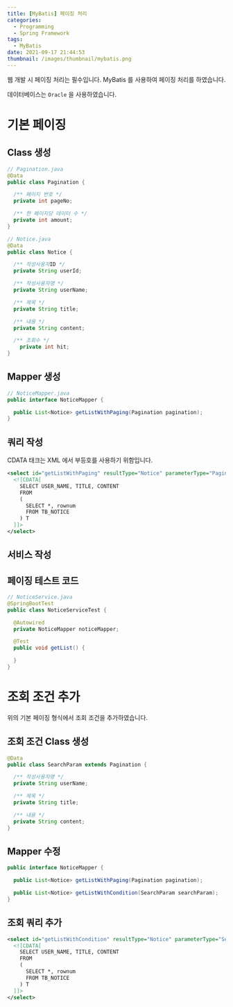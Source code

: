 ```yaml
---
title: [MyBatis] 페이징 처리
categories:
  - Programming
  - Spring Framework
tags:
  - MyBatis
date: 2021-09-17 21:44:53
thumbnail: /images/thumbnail/mybatis.png
---
```


웹 개발 시 페이징 처리는 필수입니다. MyBatis 를 사용하여 페이징 처리를 하였습니다.

데이터베이스는 `Oracle` 을 사용하였습니다.

# 기본 페이징

## Class 생성

```java
// Pagination.java
@Data
public class Pagination {

  /** 페이지 번호 */
  private int pageNo;

  /** 한 페이지당 데이터 수 */
  private int amount;
}
```

```java
// Notice.java
@Data
public class Notice {

  /** 작성사용자ID */
  private String userId;

  /** 작성사용자명 */
  private String userName;

  /** 제목 */
  private String title;

  /** 내용 */
  private String content;

  /** 조회수 */
	private int hit;
}
```

## Mapper 생성

```java
// NoticeMapper.java
public interface NoticeMapper {

  public List<Notice> getListWithPaging(Pagination pagination);
}
```

## 쿼리 작성

CDATA 태크는 XML 에서 부등호를 사용하기 위함입니다.

```xml
<select id="getListWithPaging" resultType="Notice" parameterType="Pagination">
  <![CDATA[
    SELECT USER_NAME, TITLE, CONTENT
    FROM
    (
      SELECT *, rownum
      FROM TB_NOTICE
    ) T
  ]]>
</select>
```

## 서비스 작성

## 페이징 테스트 코드

```java
// NoticeService.java
@SpringBootTest
public class NoticeServiceTest {

  @Autowired
  private NoticeMapper noticeMapper;

  @Test
  public void getList() {

  }
}
```

# 조회 조건 추가

위의 기본 페이징 형식에서 조회 조건을 추가하였습니다.

## 조회 조건 Class 생성

```java
@Data
public class SearchParam extends Pagination {

  /** 작성사용자명 */
  private String userName;

  /** 제목 */
  private String title;

  /** 내용 */
  private String content;
}
```

## Mapper 수정

```java
public interface NoticeMapper {

  public List<Notice> getListWithPaging(Pagination pagination);

  public List<Notice> getListWithCondition(SearchParam searchParam);
}
```

## 조회 쿼리 추가

```xml
<select id="getListWithCondition" resultType="Notice" parameterType="SearchParam">
  <![CDATA[
    SELECT USER_NAME, TITLE, CONTENT
    FROM
    (
      SELECT *, rownum
      FROM TB_NOTICE
    ) T
  ]]>
</select>
```
